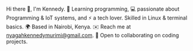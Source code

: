 Hi there 👋, I'm Kennedy. 🌱 Learning programming, 💻 passionate about Programming & IoT systems, and ⚡ a tech lover. Skilled in Linux & terminal basics. 🌍 Based in Nairobi, Kenya. ✉️ Reach me at nyagahkennedymurimi@gmail.com. 🤝 Open to collaborating on coding projects.
